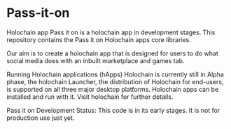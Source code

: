 # Pass-it-on

Holochain app
Pass it on is a holochain app in development stages.
This repository contains the Pass it on Holochain apps core libraries.

Our aim is to create a holochain app that is designed for users to do what social media does with an inbuilt marketplace and games tab. 

Running Holochain applications (hApps)
Holochain is currently still in Alpha phase, the holochain Launcher, the distribution of Holochain for end-users, is supported on all three major desktop platforms. Holochain apps can be installed and run with it. Visit holochain for further details.

Pass it on Development Status:
This code is in its early stages. It is not for production use just yet.
